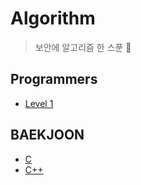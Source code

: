 # Algorithm
> 보안에 알고리즘 한 스푼 🥄

## Programmers
- [Level 1](./Programmers/Level%201)

## BAEKJOON
- [C](https://github.com/princesssuna/BOJ_C)
- [C++](https://github.com/princesssuna/BOJ_CPP)
